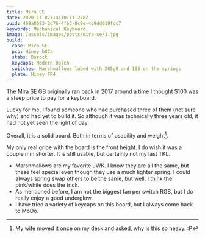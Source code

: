 ```yaml
---
title: Mira SE
date: 2020-11-07T14:10:11.278Z
uuid: 408a8693-2d76-4fb3-8c9e-4c9dd019fcc7
keywords: Mechanical Keyboard,
image: /assets/images/posts/mira-se/1.jpg
build:
  case: Mira SE
  pcb: Hiney h87a
  stabs: Durock
  keycaps: Modern Dolch
  switches: Marshmallows lubed with 205g0 and 105 on the springs
  plate: Hiney FR4
---
```


The Mira SE GB originally ran back in 2017 around a time I thought $100 was a steep price to pay for a keyboard.

Lucky for me, I found someone who had purchased three of them (not sure why) and had yet to build it. So although it was technically three years old, it had not yet seen the light of day.

Overall, it is a solid board. Both in terms of usability and weight[^wife].

My only real gripe with the board is the front height. I do wish it was a couple mm shorter. It is still usable, but certainly not my last TKL.

* Marshmallows are my favorite JWK. I know they are all the same, but these feel special even though they use a much lighter spring. I could always spring swap others to be the same, but well, I think the pink/white does the trick.
* As mentioned before, I am not the biggest fan per switch RGB, but I do really enjoy a good underglow.
* I have tried a variety of keycaps on this board, but I always come back to MoDo.



[^wife]: My wife moved it once on my desk and asked, why is this so heavy. :P
